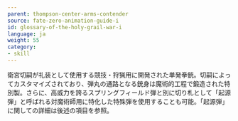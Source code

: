 ```yaml
---
parent: thompson-center-arms-contender
source: fate-zero-animation-guide-i
id: glossary-of-the-holy-grail-war-i
language: ja
weight: 55
category:
- skill
---
```


衛宮切嗣が礼装として使用する競技・狩猟用に開発された単発拳銃。切嗣によってカスタマイズされており、弾丸の通路となる銃身は魔術的工程で鍛造された特別製。さらに、高威力を誇るスプリングフィールド弾と別に切り札として「起源弾」と呼ばれる対魔術師用に特化した特殊弾を使用することも可能。「起源弾」に関しての詳細は後述の項目を参照。
